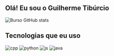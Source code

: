 ## Olá! Eu sou o Guilherme Tibúrcio
![Burso GitHub stats](https://github-readme-stats.vercel.app/api?username=ZoeUSz&show_icons=true&theme=dracula&count_private=true)

## Tecnologias que eu uso

<div style="display: inline_block">
  <img align="center" alt="cpp" src="https://img.shields.io/badge/C%2B%2B-00599C?style=for-the-badge&logo=c%2B%2B&logoColor=white"/>
  <img align="center" alt="python" src="https://img.shields.io/badge/Python-3776AB?style=for-the-badge&logo=python&logoColor=white" />
  <img align="center" alt="js" src="https://img.shields.io/badge/JavaScript-F7DF1E?style=for-the-badge&logo=javascript&logoColor=black" />
  <img align="center" alt="java" src="https://img.shields.io/badge/Java-ED8B00?style=for-the-badge&logo=java&logoColor=white"/>
</div><br/>

